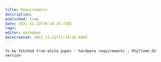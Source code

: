 ```yaml
---
title: Requirements
description: 
published: true
date: 2021-11-13T10:10:29.710Z
tags: 
editor: markdown
dateCreated: 2021-11-12T15:14:36.468Z
---
```



`To be fetched from white paper : hardware requirements ; Phyllome OS version`
